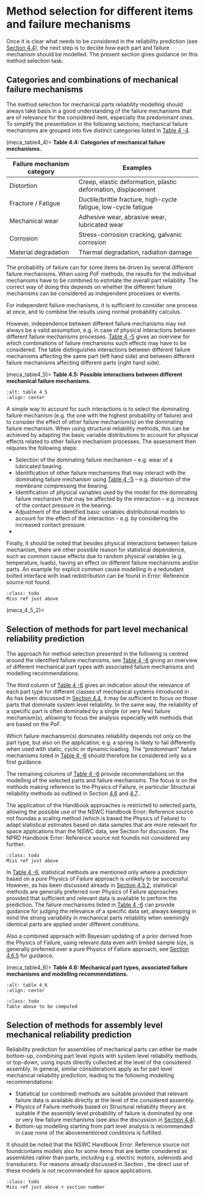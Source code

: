 # Method selection for different items and failure mechanisms

Once it is clear what needs to be considered in the reliability prediction (see [Section 4.4](04_failure_identification_focus_mecha.md)), the next step is to decide _how_ each part and failure mechanism should be modelled. The present section gives guidance on this method selection task.

## Categories and combinations of mechanical failure mechanisms
The method selection for mechanical parts reliability modelling should always take basis in a good understanding of the failure mechanisms that are of relevance for the considered item, especially the predominant ones. To simplify the presentation in the following sections, mechanical failure mechanisms are grouped into five distinct categories listed in [Table 4 -4](meca_table4_4).

(meca_table4_4)=
**Table 4.4: Categories of mechanical failure mechanisms.**

| **Failure mechanism category** | **Examples**                                                    |
|------------------------|------------------------------------------------|
| Distortion                     | Creep, elastic deformation, plastic deformation, displacement   |
| Fracture / Fatigue             | Ductile/brittle fracture, high-cycle fatigue, low-cycle fatigue |
| Mechanical wear                | Adhesive wear, abrasive wear, lubricated wear                   |
| Corrosion                      | Stress-corrosion cracking, galvanic corrosion                   |
| Material degradation           | Thermal degradation, radiation damage                           |

The probability of failure can for some items be driven by several different failure mechanisms. When using PoF methods, the results for the individual mechanisms have to be combined to estimate the overall part reliability. The correct way of doing this depends on whether the different failure mechanisms can be considered as independent processes or events.

For independent failure mechanisms, it is sufficient to consider one process at once, and to combine the results using normal probability calculus.

However, independence between different failure mechanisms may not always be a valid assumption, e.g. in case of physical interactions between different failure mechanisms processes. [Table 4 -5](meca_table4_5) gives an overview for which combinations of failure mechanisms such effects may have to be considered. The table distinguishes interactions between different failure mechanisms affecting the same part (left hand side) and between different failure mechanisms affecting different parts (right hand side).

(meca_table4_5)=
**Table 4.5: Possible interactions between different mechanical failure mechanisms.**

```{image} ../../pictures/figure4_3.png
:alt: table 4_5
:align: center
```

A simple way to account for such interactions is to select the dominating failure mechanism (e.g. the one with the highest probability of failure) and to consider the effect of other failure mechanism(s) on the dominating failure mechanism. When using structural reliability methods, this can be achieved by adapting the basic variable distributions to account for physical effects related to other failure mechanism processes. The assessment then requires the following steps:

* Selection of the dominating failure mechanism – e.g. wear of a lubricated bearing.
* Identification of other failure mechanisms that may interact with the dominating failure mechanism using [Table 4 -5](meca_table4_5) – e.g. distortion of the membrane compressing the bearing.
* Identification of physical variables used by the model for the dominating failure mechanism that may be affected by the interaction – e.g. increase of the contact pressure in the bearing.
* Adjustment of the identified basic variables distributional models to account for the effect of the interaction – e.g. by considering the increased contact pressure.
* 
Finally, it should be noted that besides physical interactions between failure mechanism, there are other possible reason for statistical dependence, such as common cause effects due to random physical variables (e.g. temperature, loads), having an effect on different failure mechanisms and/or parts. An example for explicit common cause modelling in a redundant bolted interface with load redistribution can be found in Error: Reference source not found.

```{admonition} Todo
:class: todo
Miss ref just above
```

(meca_4_5_2)=
## Selection of methods for part level mechanical reliability prediction
The approach for method selection presented in the following is centred around the identified failure mechanisms, see [Table 4 -6](meca_table4_6) giving an overview of different mechanical part types with associated failure mechanisms and modelling recommendations.

The third column of [Table 4 -6](meca_table4_6) gives an indication about the relevance of each part type for different classes of mechanical systems introduced in . As has been discussed in [Section 4.4](04_failure_identification_focus_mecha.md), it may be sufficient to focus on those parts that dominate system level reliability. In the same way, the reliability of a specific part is often dominated by a single (or very few) failure mechanism(s), allowing to focus the analysis especially with methods that are based on the PoF. 

Which failure mechanism(s) dominates reliability depends not only on the part type, but also on the application; e.g. a spring is likely to fail differently when used with static, cyclic or dynamic loading. The “predominant” failure mechanisms listed in [Table 4 -6](meca_table4_6) should therefore be considered only as a first guidance.

The remaining columns of [Table 4 -6](meca_table4_6) provide recommendations on the modelling of the selected parts and failure mechanisms. The focus is on the methods making reference to the Physics of Failure, in particular Structural reliability methods as outlined in Section [4.6](06_structural_method_input_mechanical.md) and [4.7](07_structural_models_equations_mechanical.md).. 

The application of the Handbook approaches is restricted to selected parts, allowing the possible use of the NSWC Handbook Error: Reference source not foundas a scaling method (which is based the Physics of Failure) to adapt statistical estimates based on data samples that are more relevant for space applications than the NSWC data, see Section  for discussion. The NPRD Handbook Error: Reference source not foundis not considered any further. 

```{admonition} Todo
:class: todo
Miss ref just above
```

In [Table 4 -6](meca_table4_6), statistical methods are mentioned only where a prediction based on a pure Physics of Failure approach is unlikely to be successful. However, as has been discussed already in [Section 4.3.2](meca_4_3_2), statistical methods are generally preferred over Physics of Failure approaches provided that sufficient and relevant data is available to perform the prediction. The failure mechanisms listed in [Table 4 -6](meca_table4_6) can provide guidance for judging the relevance of a specific data set, always keeping in mind the strong variability in mechanical parts reliability when seemingly identical parts are applied under different conditions.

Also a combined approach with Bayesian updating of a prior derived from the Physics of Failure, using relevant data even with limited sample size, is generally preferred over a pure Physics of Failure approach, see [Section 4.6.5](meca_4_6_5) for guidance.

(meca_table4_6)=
**Table 4.6: Mechanical part types, associated failure mechanisms and modelling recommendations.**

```{image} ../../pictures/figure4_4.png
:alt: table 4_6
:align: center
```

```{admonition} Todo
:class: todo
Table above to be computed
```

## Selection of methods for assembly level mechanical reliability prediction
Reliability prediction for assemblies of mechanical parts can either be made bottom-up, combining part level inputs with system level reliability methods, or top-down, using inputs directly collected at the level of the considered assembly. In general, similar considerations apply as for part level mechanical reliability prediction, leading to the following modelling recommendations:

* Statistical (or combined) methods are suitable provided that relevant failure data is available directly at the level of the considered assembly.
* Physics of Failure methods based on Structural reliability theory are suitable if the assembly level probability of failure is dominated by one or very few failure mechanisms (see also the discussion in [Section 4.4](04_failure_identification_focus_mecha.md)).
* Bottom-up modelling starting from part level analysis is recommended in case none of the abovementioned conditions is fulfilled.


It should be noted that the NSWC Handbook Error: Reference source not foundcontains models also for some items that are better considered as assemblies rather than parts, including e.g. electric motors, solenoids and transducers. For reasons already discussed in Section , the direct use of these models is not recommended for space applications.

```{admonition} Todo
:class: todo
Miss ref just above + section number
```

